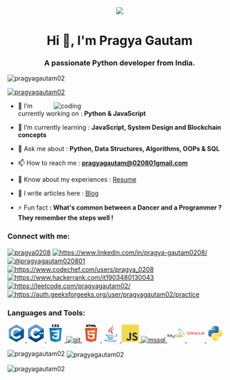 
<p align="center"><img src="https://media1.tenor.com/images/056268fea0ca3b3a079f75b154e9adf4/tenor.gif?itemid=27079703"></p>

<h1 align="center">Hi 👋, I'm Pragya Gautam</h1>
<h3 align="center">A passionate Python developer from India.</h3>

<p align="left"> <img src="https://komarev.com/ghpvc/?username=pragyagautam02&label=Profile%20views&color=0e75b6&style=flat" alt="pragyagautam02" /> </p>
<p align="left"> <a href="https://github-profile-trophy.vercel.app/?username=pragyagautam02&theme=darkhub&row=1"><img src="https://github-profile-trophy.vercel.app/?username=pragyagautam02&theme=darkhub&row=1" alt="pragyagautam02" /></a> </p>

<img align="right" alt="coding" width="400" src="https://media.giphy.com/media/L1R1tvI9svkIWwpVYr/giphy.gif">


- 🔭 I’m currently working on : **Python & JavaScript**

- 🌱 I’m currently learning : **JavaScript, System Design and Blockchain concepts**

- 💬 Ask me about : **Python, Data Structures, Algorithms, OOPs & SQL**

- 📫 How to reach me : **pragyagautam@020801gmail.com**

- 📄 Know about my experiences : <a href = "https://drive.google.com/file/d/1qdtQMGL6wbjlJjU0siZfZHqzmlSMoFgV/view?usp=sharing"> Resume </a>

- 📝 I write articles here : <a href='https://medium.com/@pragyagautam020801'>Blog</a>

- ⚡ Fun fact **: What's common between a Dancer and a Programmer ? They remember the steps well !**

<h3 align="left">Connect with me:</h3>
<p align="left">
<a href="https://twitter.com/pragya0208" target="blank"><img align="center" src="https://raw.githubusercontent.com/rahuldkjain/github-profile-readme-generator/master/src/images/icons/Social/twitter.svg" alt="pragya0208" height="30" width="40" /></a>
<a href="https://linkedin.com/in/https://www.linkedin.com/in/pragya-gautam0208/" target="blank"><img align="center" src="https://raw.githubusercontent.com/rahuldkjain/github-profile-readme-generator/master/src/images/icons/Social/linked-in-alt.svg" alt="https://www.linkedin.com/in/pragya-gautam0208/" height="30" width="40" /></a>
<a href="https://medium.com/@pragyagautam020801" target="blank"><img align="center" src="https://raw.githubusercontent.com/rahuldkjain/github-profile-readme-generator/master/src/images/icons/Social/medium.svg" alt="@pragyagautam020801" height="30" width="40" /></a>
<a href="https://www.codechef.com/users/https://www.codechef.com/users/pragya_0208" target="blank"><img align="center" src="https://cdn.jsdelivr.net/npm/simple-icons@3.1.0/icons/codechef.svg" alt="https://www.codechef.com/users/pragya_0208" height="30" width="40" /></a>
<a href="https://www.hackerrank.com/https://www.hackerrank.com/it1903480130043" target="blank"><img align="center" src="https://raw.githubusercontent.com/rahuldkjain/github-profile-readme-generator/master/src/images/icons/Social/hackerrank.svg" alt="https://www.hackerrank.com/it1903480130043" height="30" width="40" /></a>
<a href="https://www.leetcode.com/https://leetcode.com/pragyagautam02/" target="blank"><img align="center" src="https://raw.githubusercontent.com/rahuldkjain/github-profile-readme-generator/master/src/images/icons/Social/leet-code.svg" alt="https://leetcode.com/pragyagautam02/" height="30" width="40" /></a>
<a href="https://auth.geeksforgeeks.org/user/https://auth.geeksforgeeks.org/user/pragyagautam02/practice" target="blank"><img align="center" src="https://raw.githubusercontent.com/rahuldkjain/github-profile-readme-generator/master/src/images/icons/Social/geeks-for-geeks.svg" alt="https://auth.geeksforgeeks.org/user/pragyagautam02/practice" height="30" width="40" /></a>
</p>

<h3 align="left">Languages and Tools:</h3>
<p align="left"> <a href="https://www.cprogramming.com/" target="_blank" rel="noreferrer"> <img src="https://raw.githubusercontent.com/devicons/devicon/master/icons/c/c-original.svg" alt="c" width="40" height="40"/> </a> <a href="https://www.w3schools.com/cpp/" target="_blank" rel="noreferrer"> <img src="https://raw.githubusercontent.com/devicons/devicon/master/icons/cplusplus/cplusplus-original.svg" alt="cplusplus" width="40" height="40"/> </a> <a href="https://www.w3schools.com/css/" target="_blank" rel="noreferrer"> <img src="https://raw.githubusercontent.com/devicons/devicon/master/icons/css3/css3-original-wordmark.svg" alt="css3" width="40" height="40"/> </a> <a href="https://git-scm.com/" target="_blank" rel="noreferrer"> <img src="https://www.vectorlogo.zone/logos/git-scm/git-scm-icon.svg" alt="git" width="40" height="40"/> </a> <a href="https://www.w3.org/html/" target="_blank" rel="noreferrer"> <img src="https://raw.githubusercontent.com/devicons/devicon/master/icons/html5/html5-original-wordmark.svg" alt="html5" width="40" height="40"/> </a> <a href="https://www.java.com" target="_blank" rel="noreferrer"> <img src="https://raw.githubusercontent.com/devicons/devicon/master/icons/java/java-original.svg" alt="java" width="40" height="40"/> </a> <a href="https://developer.mozilla.org/en-US/docs/Web/JavaScript" target="_blank" rel="noreferrer"> <img src="https://raw.githubusercontent.com/devicons/devicon/master/icons/javascript/javascript-original.svg" alt="javascript" width="40" height="40"/> </a> <a href="https://www.microsoft.com/en-us/sql-server" target="_blank" rel="noreferrer"> <img src="https://www.svgrepo.com/show/303229/microsoft-sql-server-logo.svg" alt="mssql" width="40" height="40"/> </a> <a href="https://www.mysql.com/" target="_blank" rel="noreferrer"> <img src="https://raw.githubusercontent.com/devicons/devicon/master/icons/mysql/mysql-original-wordmark.svg" alt="mysql" width="40" height="40"/> </a> <a href="https://www.oracle.com/" target="_blank" rel="noreferrer"> <img src="https://raw.githubusercontent.com/devicons/devicon/master/icons/oracle/oracle-original.svg" alt="oracle" width="40" height="40"/> </a> <a href="https://www.python.org" target="_blank" rel="noreferrer"> <img src="https://raw.githubusercontent.com/devicons/devicon/master/icons/python/python-original.svg" alt="python" width="40" height="40"/> </a> </p>

<p><img align="left" src="https://github-readme-stats.vercel.app/api/top-langs?username=pragyagautam02&show_icons=true&locale=en&layout=compact" alt="pragyagautam02" /></p>

<p>&nbsp;<img align="center" src="https://github-readme-stats.vercel.app/api?username=pragyagautam02&show_icons=true&locale=en" alt="pragyagautam02" /></p>

<p><img align="center" src="https://github-readme-streak-stats.herokuapp.com/?user=pragyagautam02&" alt="pragyagautam02" /></p>
